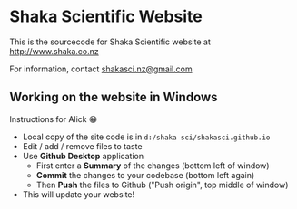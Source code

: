 # Shaka Scientific Website

This is the sourcecode for Shaka Scientific website at http://www.shaka.co.nz

For information, contact [shakasci.nz@gmail.com](mailto:shakasci.nz@gmail.com)

## Working on the website in Windows

Instructions for Alick :grin:

- Local copy of the site code is in `d:/shaka sci/shakasci.github.io`
- Edit / add / remove files to taste
- Use **Github Desktop** application
  - First enter a **Summary** of the changes (bottom left of window)
  - **Commit** the changes to your codebase (bottom left again)
  - Then **Push** the files to Github ("Push origin", top middle of window)
- This will update your website!
